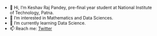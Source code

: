 - 👋 Hi, I’m Keshav Raj Pandey, pre-final year student at National Institute of Technology, Patna.
- 👀 I’m interested in Mathematics and Data Sciences.
- 🌱 I’m currently learning Data Science.
- 📫 Reach me: [Twitter](https://twitter.com/one_keshav)
